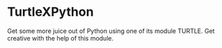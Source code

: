 # TurtleXPython
Get some more juice out of Python using one of its module TURTLE. Get creative with the help of this module.

